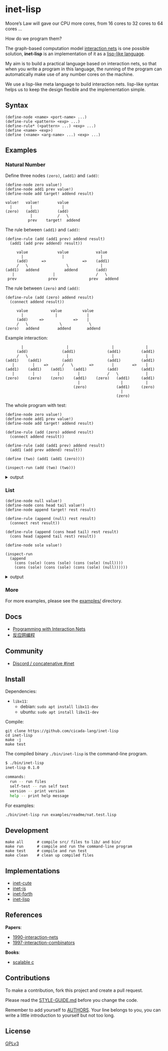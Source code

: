 # inet-lisp

Moore’s Law will gave our CPU more cores,
from 16 cores to 32 cores to 64 cores ...

How do we program them?

The graph-based computation model [interaction nets](https://en.wikipedia.org/wiki/Interaction_nets)
is one possible solution, **inet-lisp** is an implementation of it
as a [lisp-like language](https://en.wikipedia.org/wiki/lisp_(programming_language)).

My aim is to build a
practical language based on interaction nets,
so that when you write a program in this language,
the running of the program can automatically make use of
any number cores on the machine.

We use a lisp-like meta language to build interaction nets.
lisp-like syntax helps us to keep the design flexible
and the implementation simple.

## Syntax

```
(define-node <name> <port-name> ...)
(define-rule <pattern> <exp> ...)
(define-rule* (<pattern> ...) <exp> ...)
(define <name> <exp>)
(define (<name> <arg-name> ...) <exp> ...)
```

## Examples

### Natural Number

Define three nodes `(zero)`, `(add1)` and `(add)`:

```
(define-node zero value!)
(define-node add1 prev value!)
(define-node add target! addend result)
```

```
value!   value!        value
  |        |             |
(zero)   (add1)        (add)
           |           /   \
          prev    target!  addend
```

The rule between `(add1)` and `(add)`:

```
(define-rule (add (add1 prev) addend result)
  (add1 (add prev addend) result))
```

```
     value             value            value
       |                 |                |
     (add)      =>                =>    (add1)
     /   \                 \              |
(add1)   addend           addend        (add)
   |                 |                  /   \
 prev              prev              prev   addend
```

The rule between `(zero)` and `(add)`:

```
(define-rule (add (zero) addend result)
  (connect addend result))
```

```
     value          value         value
       |              |             |
     (add)     =>             =>    |
     /   \              \            \
(zero)   addend        addend       addend
```

Example interaction:

```
       |                   |                   |              |
     (add)               (add1)              (add1)         (add1)
     /   \                 |                   |              |
(add1)    (add1)         (add)               (add1)         (add1)
   |        |    =>      /   \       =>        |        =>    |
(add1)    (add1)    (add1)    (add1)         (add)          (add1)
   |        |          |        |            /   \            |
(zero)    (zero)    (zero)    (add1)    (zero)   (add1)     (add1)
                                |                  |          |
                              (zero)             (add1)     (zero)
                                                   |
                                                 (zero)
```

The whole program with test:

```
(define-node zero value!)
(define-node add1 prev value!)
(define-node add target! addend result)

(define-rule (add (zero) addend result)
  (connect addend result))

(define-rule (add (add1 prev) addend result)
  (add1 (add prev addend) result))

(define (two) (add1 (add1 (zero))))

(inspect-run (add (two) (two)))
```

<details>
<summary>output</summary>

```
<net>
:root -<>-result-(add₇)
(add₇
 :target! -<>-!value-(add1₃)
 :addend -<>-!value-(add1₆)
 :result -<>-)
(add1₆
 :prev -<>-!value-(add1₅)
 :value! -<>-addend-(add₇))
(add1₅
 :prev -<>-!value-(zero₄)
 :value! -<>-prev-(add1₆))
(zero₄
 :value! -<>-prev-(add1₅))
(add1₃
 :prev -<>-!value-(add1₂)
 :value! -<>-!target-(add₇))
(add1₂
 :prev -<>-!value-(zero₁)
 :value! -<>-prev-(add1₃))
(zero₁
 :value! -<>-prev-(add1₂))
</net>

<net>
:root -<>-!value-(add1₉)
(add1₉
 :prev -<>-!value-(add1₁₁)
 :value! -<>-)
(add1₁₁
 :prev -<>-!value-(add1₆)
 :value! -<>-prev-(add1₉))
(add1₆
 :prev -<>-!value-(add1₅)
 :value! -<>-prev-(add1₁₁))
(add1₅
 :prev -<>-!value-(zero₄)
 :value! -<>-prev-(add1₆))
(zero₄
 :value! -<>-prev-(add1₅))
</net>
```

</details>

### List

```
(define-node null value!)
(define-node cons head tail value!)
(define-node append target! rest result)

(define-rule (append (null) rest result)
  (connect rest result))

(define-rule (append (cons head tail) rest result)
  (cons head (append tail rest) result))

(define-node sole value!)

(inspect-run
  (append
    (cons (sole) (cons (sole) (cons (sole) (null))))
    (cons (sole) (cons (sole) (cons (sole) (null))))))
```

<details>
<summary>output</summary>

```
<net>
:root -<>-result-(append₁₅)
(append₁₅
 :target! -<>-!value-(cons₇)
 :rest -<>-!value-(cons₁₄)
 :result -<>-)
(cons₁₄
 :head -<>-!value-(sole₈)
 :tail -<>-!value-(cons₁₃)
 :value! -<>-rest-(append₁₅))
(cons₁₃
 :head -<>-!value-(sole₉)
 :tail -<>-!value-(cons₁₂)
 :value! -<>-tail-(cons₁₄))
(cons₁₂
 :head -<>-!value-(sole₁₀)
 :tail -<>-!value-(null₁₁)
 :value! -<>-tail-(cons₁₃))
(null₁₁
 :value! -<>-tail-(cons₁₂))
(sole₁₀
 :value! -<>-head-(cons₁₂))
(sole₉
 :value! -<>-head-(cons₁₃))
(sole₈
 :value! -<>-head-(cons₁₄))
(cons₇
 :head -<>-!value-(sole₁)
 :tail -<>-!value-(cons₆)
 :value! -<>-!target-(append₁₅))
(cons₆
 :head -<>-!value-(sole₂)
 :tail -<>-!value-(cons₅)
 :value! -<>-tail-(cons₇))
(cons₅
 :head -<>-!value-(sole₃)
 :tail -<>-!value-(null₄)
 :value! -<>-tail-(cons₆))
(null₄
 :value! -<>-tail-(cons₅))
(sole₃
 :value! -<>-head-(cons₅))
(sole₂
 :value! -<>-head-(cons₆))
(sole₁
 :value! -<>-head-(cons₇))
</net>

<net>
:root -<>-!value-(cons₁₇)
(cons₁₇
 :head -<>-!value-(sole₁)
 :tail -<>-!value-(cons₁₉)
 :value! -<>-)
(cons₁₉
 :head -<>-!value-(sole₂)
 :tail -<>-!value-(cons₂₁)
 :value! -<>-tail-(cons₁₇))
(cons₂₁
 :head -<>-!value-(sole₃)
 :tail -<>-!value-(cons₁₄)
 :value! -<>-tail-(cons₁₉))
(cons₁₄
 :head -<>-!value-(sole₈)
 :tail -<>-!value-(cons₁₃)
 :value! -<>-tail-(cons₂₁))
(cons₁₃
 :head -<>-!value-(sole₉)
 :tail -<>-!value-(cons₁₂)
 :value! -<>-tail-(cons₁₄))
(cons₁₂
 :head -<>-!value-(sole₁₀)
 :tail -<>-!value-(null₁₁)
 :value! -<>-tail-(cons₁₃))
(null₁₁
 :value! -<>-tail-(cons₁₂))
(sole₁₀
 :value! -<>-head-(cons₁₂))
(sole₉
 :value! -<>-head-(cons₁₃))
(sole₈
 :value! -<>-head-(cons₁₄))
(sole₃
 :value! -<>-head-(cons₂₁))
(sole₂
 :value! -<>-head-(cons₁₉))
(sole₁
 :value! -<>-head-(cons₁₇))
</net>
```

</details>

### More

For more examples, please see the [examples/](examples/) directory.

## Docs

- [Programming with Interaction Nets](docs/articles/programming-with-interaction-nets.md)
- [反应网编程](docs/articles/反应网编程.md)

## Community

- [Discord / concatenative #inet](https://discord.gg/EcUfwRkbdx)

## Install

Dependencies:

- `libx11`:
  - debian: `sudo apt install libx11-dev`
  - ubuntu: `sudo apt install libx11-dev`

Compile:

```
git clone https://github.com/cicada-lang/inet-lisp
cd inet-lisp
make -j
make test
```

The compiled binary `./bin/inet-lisp` is the command-line program.

```sh
$ ./bin/inet-lisp
inet-lisp 0.1.0

commands:
  run -- run files
  self-test -- run self test
  version -- print version
  help -- print help message
```

For examples:

```sh
./bin/inet-lisp run examples/readme/nat.test.lisp
```

## Development

```shell
make all      # compile src/ files to lib/ and bin/
make run      # compile and run the command-line program
make test     # compile and run test
make clean    # clean up compiled files
```

## Implementations

- [inet-cute](https://github.com/cicada-lang/inet-cute)
- [inet-js](https://github.com/cicada-lang/inet-js)
- [inet-forth](https://github.com/cicada-lang/inet-forth)
- [inet-lisp](https://github.com/cicada-lang/inet-lisp)

## References

**Papers**:

- [1990-interaction-nets](./docs/references/1990-interaction-nets.pdf)
- [1997-interaction-combinators](./docs/references/1997-interaction-combinators.pdf)

**Books**:

- [scalable c](https://github.com/booksbyus/scalable-c)

## Contributions

To make a contribution, fork this project and create a pull request.

Please read the [STYLE-GUIDE.md](STYLE-GUIDE.md) before you change the code.

Remember to add yourself to [AUTHORS](AUTHORS).
Your line belongs to you, you can write a little
introduction to yourself but not too long.

## License

[GPLv3](LICENSE)
